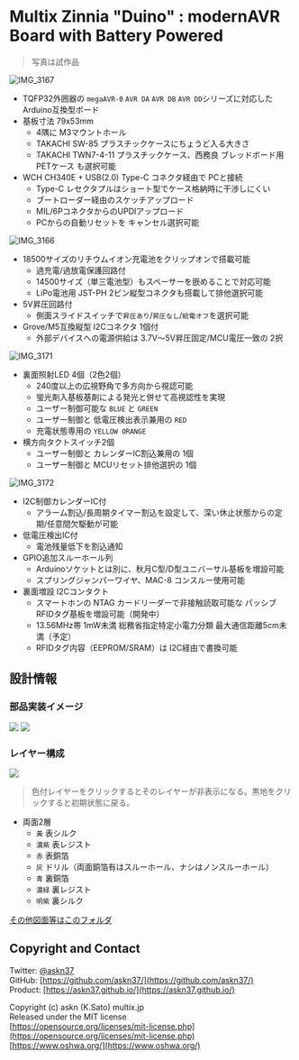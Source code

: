 # Multix Zinnia "Duino" : modernAVR Board with Battery Powered

> 写真は試作品

![IMG_3167](../../img/IMG_3167.jpeg)

- TQFP32外囲器の `megaAVR-0` `AVR DA` `AVR DB` `AVR DD`シリーズに対応した Arduino互換型ボード
- 基板寸法 79x53mm
  - 4隅に M3マウントホール
  - TAKACHI SW-85 プラスチックケースにちょうど入る大きさ
  - TAKACHI TWN7-4-11 プラスチックケース、西務良 ブレッドボード用PETケース も選択可能
- WCH CH340E + USB(2.0) Type-C コネクタ経由で PCと接続
  - Type-C レセクタプルはショート型でケース格納時に干渉しにくい
  - ブートローダー経由のスケッチアップロード
  - MIL/6PコネクタからのUPDIアップロード
  - PCからの自動リセットを キャンセル選択可能

![IMG_3166](../../img/IMG_3166.jpeg)

- 18500サイズのリチウムイオン充電池をクリップオンで搭載可能
  - 過充電/過放電保護回路付
  - 14500サイズ（単三電池型）もスペーサーを嵌めることで対応可能
  - LiPo電池用 JST-PH 2ピン縦型コネクタも搭載して排他選択可能
- 5V昇圧回路付
  - 側面スライドスイッチで`昇圧あり`/`昇圧なし`/`給電オフ`を選択可能
- Grove/M5互換縦型 I2Cコネクタ 1個付
  - 外部デバイスへの電源供給は 3.7V〜5V昇圧固定/MCU電圧一致の 2択

![IMG_3171](../../img/IMG_3171.jpeg)

- 裏面照射LED 4個（2色2個）
  - 240度以上の広視野角で多方向から視認可能
  - 蛍光剤入基板基剤による発光と併せて高視認性を実現
  - ユーザー制御可能な `BLUE` と `GREEN`
  - ユーザー制御と 低電圧検出表示兼用の `RED`
  - 充電状態専用の `YELLOW ORANGE`
- 横方向タクトスイッチ2個
  - ユーザー制御と カレンダーIC割込兼用の 1個
  - ユーザー制御と MCUリセット排他選択の 1個

![IMG_3172](../../img/IMG_3172.jpeg)

- I2C制御カレンダーIC付
  - アラーム割込/長周期タイマー割込を設定して、深い休止状態からの定期/任意間欠駆動が可能
- 低電圧検出IC付
  - 電池残量低下を割込通知
- GPIO追加スルーホール列
  - Arduinoソケットとは別に、秋月C型/D型ユニバーサル基板を増設可能
  - スプリングジャンパーワイヤ、MAC-8 コンスルー使用可能
- 裏面増設 I2Cコンタクト
  - スマートホンの NTAG カードリーダーで非接触読取可能な パッシブRFIDタグ基板を増設可能（開発中）
  - 13.56MHz帯 1mW未満 総務省指定特定小電力分類 最大通信距離5cm未満（予定）
  - RFIDタグ内容（EEPROM/SRAM）は I2C経由で書換可能

## 設計情報

### 部品実装イメージ

[<img src="2220_Zinnia-Duino-MZD2211B/Zinnia-Duino-MZD2211B_top.svg" />](https://askn37.github.io/product/Duino/2220_Zinnia-Duino-MZD2211B/Zinnia-Duino-MZD2211B_top.svg)
[<img src="2220_Zinnia-Duino-MZD2211B/Zinnia-Duino-MZD2211B_bottom.svg" />](https://askn37.github.io/product/Duino/2220_Zinnia-Duino-MZD2211B/Zinnia-Duino-MZD2211B_bottom.svg)

### レイヤー構成

[<img src="2220_Zinnia-Duino-MZD2211B/Zinnia-Duino-MZD2211B_layers.svg" />](https://askn37.github.io/product/Duino/2220_Zinnia-Duino-MZD2211B/Zinnia-Duino-MZD2211B_layers.svg)

> 色付レイヤーをクリックするとそのレイヤーが非表示になる。黒地をクリックすると初期状態に戻る。

- 両面2層
  - `黃` 表シルク
  - `濃紫` 表レジスト
  - `赤` 表銅箔
  - `灰` ドリル（両面銅箔有はスルーホール、ナシはノンスルーホール）
  - `青` 裏銅箔
  - `濃緑` 裏レジスト
  - `明紫` 裏シルク

[その他図面等はこのフォルダ](https://github.com/askn37/askn37.github.io/tree/main/product/Duino/2220_Zinnia-Duino-MZD2211B)

## Copyright and Contact

Twitter: [@askn37](https://twitter.com/askn37) \
GitHub: [https://github.com/askn37/](https://github.com/askn37/) \
Product: [https://askn37.github.io/](https://askn37.github.io/)

Copyright (c) askn (K.Sato) multix.jp \
Released under the MIT license \
[https://opensource.org/licenses/mit-license.php](https://opensource.org/licenses/mit-license.php) \
[https://www.oshwa.org/](https://www.oshwa.org/)
